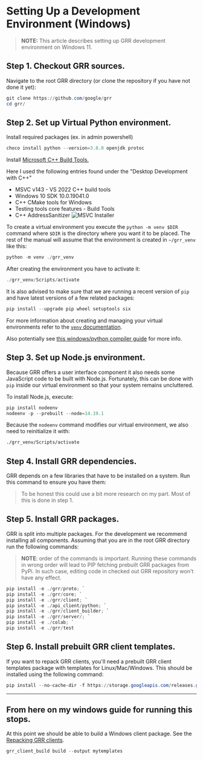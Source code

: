 # Setting Up a Development Environment (Windows)

> **NOTE:** This article describes setting up GRR development environment on Windows 11.

## Step 1. Checkout GRR sources.

Navigate to the root GRR directory (or clone the repository if you have not done
it yet):

```powershell
git clone https://github.com/google/grr
cd grr/
```

## Step 2. Set up Virtual Python environment.

Install required packages (ex. in admin powershell)
```powershell
choco install python --version=3.8.0 openjdk protoc
```
Install [Microsoft C++ Build Tools.](https://visualstudio.microsoft.com/visual-cpp-build-tools/)

Here I used the following entries found under the "Desktop Development with C++"
- MSVC v143 - VS 2022 C++ build tools
- Windows 10 SDK 10.0.19041.0
- C++ CMake tools for Windows
- Testing tools core features - Build Tools
- C++ AddressSanitizer
![MSVC Installer](../../images/msvc-installer.png "MSVC Installer")

To create a virtual environment you execute the `python -m venv $DIR` command
where `$DIR` is the directory where you want it to be placed. The rest of the
manual will assume that the environment is created in `~/grr_venv` like
this:

```powershell
python -m venv ./grr_venv
```

After creating the environment you have to activate it:

```powershell
./grr_venv/Scripts/activate
```

It is also advised to make sure that we are running a recent version of `pip` and have latest versions of a few related packages:

```powershell
pip install --upgrade pip wheel setuptools six
```

For more information about creating and managing your virtual environments
refer to the [`venv` documentation](https://docs.python.org/3.9/library/venv.html).

Also potentially see [this windows/python compiler guide](https://wiki.python.org/moin/WindowsCompilers) for more info. 

## Step 3. Set up Node.js environment.

Because GRR offers a user interface component it also needs some JavaScript code
to be built with Node.js. Fortunately, this can be done with `pip` inside our
virtual environment so that your system remains uncluttered.

To install Node.js, execute:

```powershell
pip install nodeenv
nodeenv -p --prebuilt --node=14.19.1 
```

Because the `nodeenv` command modifies our virtual environment, we also need to
reinitialize it with:

```bash
./grr_venv/Scripts/activate
```

## Step 4. Install GRR dependencies.

GRR depends on a few libraries that have to be installed on a system. Run this command to ensure you have them:

>To be honest this could use a bit more research on my part. Most of this is done in step 1.

## Step 5. Install GRR packages.

GRR is split into multiple packages. For the development we recommend installing
all components. Assuming that you are in the root GRR directory run the
following commands:

> **NOTE**: order of the commands is important. Running these commands in wrong order will lead to PIP  fetching prebuilt GRR packages from PyPi. In such case, editing code in checked out GRR repository won't have any effect.

```powershell
pip install -e ./grr/proto; `
pip install -e ./grr/core; `
pip install -e ./grr/client; `
pip install -e ./api_client/python; `
pip install -e ./grr/client_builder; `
pip install -e ./grr/server/; `
pip install -e ./colab; `
pip install -e ./grr/test
```

## Step 6. Install prebuilt GRR client templates.

If you want to repack GRR clients, you'll need a prebuilt GRR client templates package with templates for Linux/Mac/Windows. This should be installed using the following command:

```powershell
pip install --no-cache-dir -f https://storage.googleapis.com/releases.grr-response.com/index.html grr-response-templates
```

------------


## From here on my windows guide for running this stops.
At this point we should be able to build a Windows client package.
See the [Repacking GRR clients](../maintaining-and-tuning/repacking-clients.md).
```powershell
grr_client_build build --output mytemplates
```